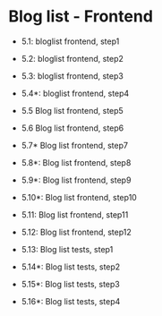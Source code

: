 # Blog list - Frontend

- 5.1: bloglist frontend, step1
- 5.2: bloglist frontend, step2
- 5.3: bloglist frontend, step3
- 5.4\*: bloglist frontend, step4

- 5.5 Blog list frontend, step5
- 5.6 Blog list frontend, step6
- 5.7\* Blog list frontend, step7
- 5.8\*: Blog list frontend, step8
- 5.9\*: Blog list frontend, step9
- 5.10\*: Blog list frontend, step10

- 5.11: Blog list frontend, step11
- 5.12: Blog list frontend, step12

- 5.13: Blog list tests, step1
- 5.14\*: Blog list tests, step2
- 5.15\*: Blog list tests, step3
- 5.16\*: Blog list tests, step4
